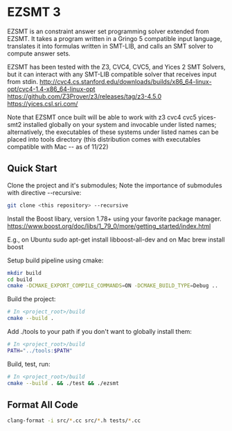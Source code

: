 # EZSMT 3

EZSMT is an constraint answer set programming solver extended from EZSMT. It takes a program written in a Gringo 5 compatible input language, translates it into formulas written in SMT-LIB, and calls an SMT solver to compute answer sets.

EZSMT has been tested with the Z3, CVC4, CVC5, and Yices 2 SMT Solvers, but it can interact with any SMT-LIB compatible solver that receives input from stdin.
http://cvc4.cs.stanford.edu/downloads/builds/x86_64-linux-opt/cvc4-1.4-x86_64-linux-opt
https://github.com/Z3Prover/z3/releases/tag/z3-4.5.0
https://yices.csl.sri.com/

Note that EZSMT once built will be able to work with 
  z3
  cvc4
  cvc5
  yices-smt2
installed globally on your system and invocable under listed names; alternatively, the executables of these systems under listed names can be placed into tools directory (this distribution comes with executables compatible with Mac -- as of 11/22) 
 

## Quick Start

Clone the project and it's submodules; Note the importance of submodules with directive --recursive:

``` sh
git clone <this repository> --recursive
```

Install the Boost libary, version 1.78+ using your favorite package manager.
https://www.boost.org/doc/libs/1_79_0/more/getting_started/index.html

E.g., on Ubuntu 
sudo apt-get install libboost-all-dev
and on Mac
brew install boost 


Setup build pipeline using cmake:

```sh
mkdir build
cd build
cmake -DCMAKE_EXPORT_COMPILE_COMMANDS=ON -DCMAKE_BUILD_TYPE=Debug ..
```

Build the project:

``` sh
# In <project_root>/build
cmake --build .
```

Add ./tools to your path if you don't want to globally install them:

``` sh
# In <project_root>/build
PATH="../tools:$PATH"
```

Build, test, run:

``` sh
# In <project_root>/build
cmake --build . && ./test && ./ezsmt
```

## Format All Code

``` sh
clang-format -i src/*.cc src/*.h tests/*.cc
```
